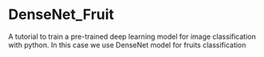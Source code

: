 # DenseNet_Fruit
A tutorial to train a pre-trained deep learning model for image classification with python. In this case we use DenseNet model for fruits classification
